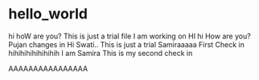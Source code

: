 # hello_world
hi hoW are you? This is just a trial file I am working on
HI
hi
How are you?Pujan changes in
Hi Swati.. This is just a trial
Samiraaaaa First Check in
hihihihihihihihih I am Samira This is my second check in

AAAAAAAAAAAAAAAA
